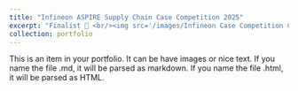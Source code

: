 ```yaml
---
title: "Infineon ASPIRE Supply Chain Case Competition 2025"
excerpt: "Finalist 💯 <br/><img src='/images/Infineon Case Competition Cert.png' width='500px' height='300px'>"
collection: portfolio
---
```


This is an item in your portfolio. It can be have images or nice text. If you name the file .md, it will be parsed as markdown. If you name the file .html, it will be parsed as HTML. 
